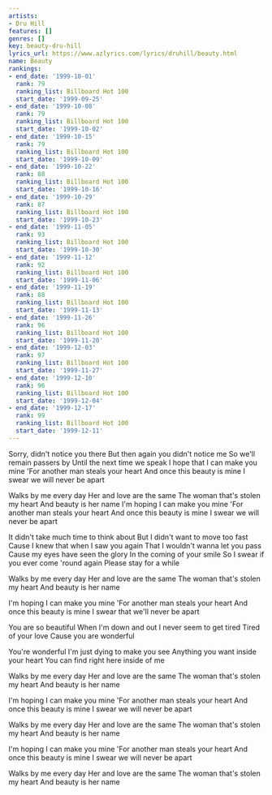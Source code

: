 ```yaml
---
artists:
- Dru Hill
features: []
genres: []
key: beauty-dru-hill
lyrics_url: https://www.azlyrics.com/lyrics/druhill/beauty.html
name: Beauty
rankings:
- end_date: '1999-10-01'
  rank: 79
  ranking_list: Billboard Hot 100
  start_date: '1999-09-25'
- end_date: '1999-10-08'
  rank: 79
  ranking_list: Billboard Hot 100
  start_date: '1999-10-02'
- end_date: '1999-10-15'
  rank: 79
  ranking_list: Billboard Hot 100
  start_date: '1999-10-09'
- end_date: '1999-10-22'
  rank: 88
  ranking_list: Billboard Hot 100
  start_date: '1999-10-16'
- end_date: '1999-10-29'
  rank: 87
  ranking_list: Billboard Hot 100
  start_date: '1999-10-23'
- end_date: '1999-11-05'
  rank: 93
  ranking_list: Billboard Hot 100
  start_date: '1999-10-30'
- end_date: '1999-11-12'
  rank: 92
  ranking_list: Billboard Hot 100
  start_date: '1999-11-06'
- end_date: '1999-11-19'
  rank: 88
  ranking_list: Billboard Hot 100
  start_date: '1999-11-13'
- end_date: '1999-11-26'
  rank: 96
  ranking_list: Billboard Hot 100
  start_date: '1999-11-20'
- end_date: '1999-12-03'
  rank: 97
  ranking_list: Billboard Hot 100
  start_date: '1999-11-27'
- end_date: '1999-12-10'
  rank: 96
  ranking_list: Billboard Hot 100
  start_date: '1999-12-04'
- end_date: '1999-12-17'
  rank: 99
  ranking_list: Billboard Hot 100
  start_date: '1999-12-11'
---
```


Sorry, didn't notice you there
But then again you didn't notice me
So we'll remain passers by
Until the next time we speak
I hope that I can make you mine
'For another man steals your heart
And once this beauty is mine
I swear we will never be apart

Walks by me every day
Her and love are the same
The woman that's stolen my heart
And beauty is her name
I'm hoping I can make you mine
'For another man steals your heart
And once this beauty is mine
I swear we will never be apart

It didn't take much time to think about
But I didn't want to move too fast
Cause I knew that when I saw you again
That I wouldn't wanna let you pass
Cause my eyes have seen the glory
In the coming of your smile
So I swear if you ever come 'round again
Please stay for a while

Walks by me every day
Her and love are the same
The woman that's stolen my heart
And beauty is her name

I'm hoping I can make you mine
'For another man steals your heart
And once this beauty is mine
I swear that we'll never be apart

You are so beautiful
When I'm down and out
I never seem to get tired
Tired of your love
Cause you are wonderful

You're wonderful
I'm just dying to make you see
Anything you want inside your heart
You can find right here inside of me

Walks by me every day
Her and love are the same
The woman that's stolen my heart
And beauty is her name

I'm hoping I can make you mine
'For another man steals your heart
And once this beauty is mine
I swear we will never be apart

Walks by me every day
Her and love are the same
The woman that's stolen my heart
And beauty is her name

I'm hoping I can make you mine
'For another man steals your heart
And once this beauty is mine
I swear we will never be apart

Walks by me every day
Her and love are the same
The woman that's stolen my heart
And beauty is her name



